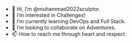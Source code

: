 - 👋 Hi, I’m @muhammad2022sculptor.
- 👀 I’m interested in Challenges!
- 🌱 I’m currently learning DevOps and Full Stack.
- 💞️ I’m looking to collaborate on Adventures.
- 📫 How to reach me through heart and respect.

<!---
muhammad2022sculptor/muhammad2022sculptor is a ✨ special ✨ repository because its `README.md` (this file) appears on your GitHub profile.
You can click the Preview link to take a look at your changes.
--->

